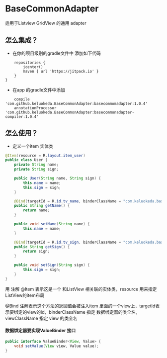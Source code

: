 # BaseCommonAdapter
 适用于Listview GridView 的通用 adapter

## 怎么集成？
- 在你的项目级别的gradle文件中 添加如下代码
```allprojects {
    repositories {
        jcenter()
        maven { url 'https://jitpack.io' }
    }
}
```

- 在app 的gradle文件中添加
```
    compile 'com.github.keluokeda.BaseCommonAdapter:basecommomadapter:1.0.4'
    annotationProcessor 'com.github.keluokeda.BaseCommonAdapter:basecommonadapter-compiler:1.0.4'
```

## 怎么使用？
- 定义一个item 实体类
```java
@Item(resource = R.layout.item_user)
public class User {
    private String name;
    private String sign;

    public User(String name, String sign) {
        this.name = name;
        this.sign = sign;
    }

    @Bind(targetId = R.id.tv_name, binderClassName = "com.keluokeda.basecommomadapter.TextViewValueBinder", viewClassName = "android.widget.TextView")
    public String getName() {
        return name;
    }

    public void setName(String name) {
        this.name = name;
    }

    @Bind(targetId = R.id.tv_sign, binderClassName = "com.keluokeda.basecommomadapter.TextViewValueBinder", viewClassName = "android.widget.TextView")
    public String getSign() {
        return sign;
    }

    public void setSign(String sign) {
        this.sign = sign;
    }
}
```
用 注解 @Item 表示这是一个 和ListView 相关联的实体类，resource 用来指定 ListView的item布局

@Bind 注解表示这个方法的返回值会被注入item 里面的一个view上，targetId表示要绑定的view的id，binderClassName 指定 数据绑定器的类全名，viewClassName 指定 view 的类全名

#### 数据绑定器要实现ValueBinder 接口
```java
public interface ValueBinder<View, Value> {
    void setValue(View view, Value value);
}
```

